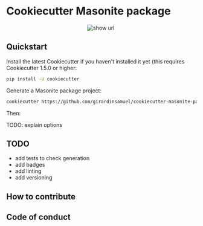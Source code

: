 # Cookiecutter Masonite package

<p align="center">
  <img src="https://pyup.io/repos/github/girardinsamuel/cookiecutter-masonite-package/python-3-shield.svg?t=1600644773859" class="badge-modal-trigger-py3 shield" data-toggle="tooltip" data-placement="top" title="show url" id="py3-shield">
  <img src="https://pyup.io/repos/github/girardinsamuel/cookiecutter-masonite-package/shield.svg" class="badge-modal-trigger shield" data-toggle="tooltip" data-placement="top" title="" id="shield" data-original-title="show url">
</p>

## Quickstart

Install the latest Cookiecutter if you haven't installed it yet (this requires Cookiecutter 1.5.0 or higher:

```bash
pip install -U cookiecutter
```

Generate a Masonite package project:
```bash
cookiecutter https://github.com/girardinsamuel/cookiecutter-masonite-package.git
```

Then:

TODO: explain options


## TODO
* add tests to check generation
* add badges
* add linting
* add versioning

## How to contribute

## Code of conduct
